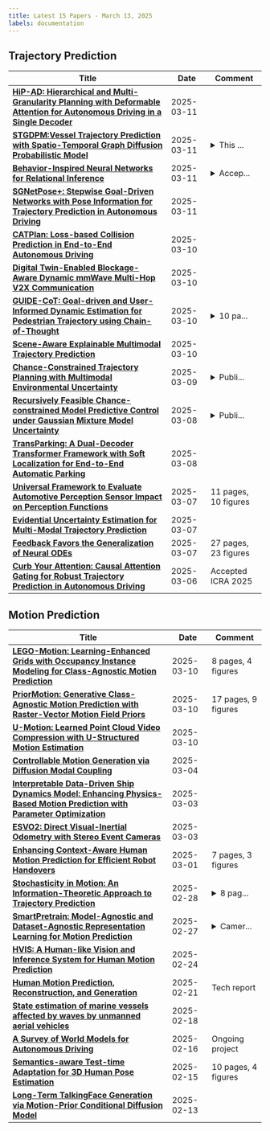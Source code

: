 ```yaml
---
title: Latest 15 Papers - March 13, 2025
labels: documentation
---
```

## Trajectory Prediction
| **Title** | **Date** | **Comment** |
| --- | --- | --- |
| **[HiP-AD: Hierarchical and Multi-Granularity Planning with Deformable Attention for Autonomous Driving in a Single Decoder](http://arxiv.org/abs/2503.08612v1)** | 2025-03-11 |  |
| **[STGDPM:Vessel Trajectory Prediction with Spatio-Temporal Graph Diffusion Probabilistic Model](http://arxiv.org/abs/2503.08065v1)** | 2025-03-11 | <details><summary>This ...</summary><p>This paper has been ACCEPTED as a FULL PAPER at DASFAA 2025</p></details> |
| **[Behavior-Inspired Neural Networks for Relational Inference](http://arxiv.org/abs/2406.14746v3)** | 2025-03-11 | <details><summary>Accep...</summary><p>Accept to The 28th International Conference on Artificial Intelligence and Statistics (AISTATS 2025)</p></details> |
| **[SGNetPose+: Stepwise Goal-Driven Networks with Pose Information for Trajectory Prediction in Autonomous Driving](http://arxiv.org/abs/2503.08016v1)** | 2025-03-11 |  |
| **[CATPlan: Loss-based Collision Prediction in End-to-End Autonomous Driving](http://arxiv.org/abs/2503.07425v1)** | 2025-03-10 |  |
| **[Digital Twin-Enabled Blockage-Aware Dynamic mmWave Multi-Hop V2X Communication](http://arxiv.org/abs/2503.03590v2)** | 2025-03-10 |  |
| **[GUIDE-CoT: Goal-driven and User-Informed Dynamic Estimation for Pedestrian Trajectory using Chain-of-Thought](http://arxiv.org/abs/2503.06832v1)** | 2025-03-10 | <details><summary>10 pa...</summary><p>10 pages, 5 figures, will be published on The 24th International Conference on Autonomous Agents and Multiagent Systems (AAMAS 2025)</p></details> |
| **[Scene-Aware Explainable Multimodal Trajectory Prediction](http://arxiv.org/abs/2410.16795v2)** | 2025-03-10 |  |
| **[Chance-Constrained Trajectory Planning with Multimodal Environmental Uncertainty](http://arxiv.org/abs/2503.06779v1)** | 2025-03-09 | <details><summary>Publi...</summary><p>Published in IEEE Control Systems Letters</p></details> |
| **[Recursively Feasible Chance-constrained Model Predictive Control under Gaussian Mixture Model Uncertainty](http://arxiv.org/abs/2401.03799v2)** | 2025-03-08 | <details><summary>Publi...</summary><p>Published in IEEE Transactions on Control Systems Technology SI: Intelligent Decision Making, Planning and Control of Automated Vehicles</p></details> |
| **[TransParking: A Dual-Decoder Transformer Framework with Soft Localization for End-to-End Automatic Parking](http://arxiv.org/abs/2503.06071v1)** | 2025-03-08 |  |
| **[Universal Framework to Evaluate Automotive Perception Sensor Impact on Perception Functions](http://arxiv.org/abs/2503.05939v1)** | 2025-03-07 | 11 pages, 10 figures |
| **[Evidential Uncertainty Estimation for Multi-Modal Trajectory Prediction](http://arxiv.org/abs/2503.05274v1)** | 2025-03-07 |  |
| **[Feedback Favors the Generalization of Neural ODEs](http://arxiv.org/abs/2410.10253v3)** | 2025-03-07 | 27 pages, 23 figures |
| **[Curb Your Attention: Causal Attention Gating for Robust Trajectory Prediction in Autonomous Driving](http://arxiv.org/abs/2410.07191v2)** | 2025-03-06 | Accepted ICRA 2025 |

## Motion Prediction
| **Title** | **Date** | **Comment** |
| --- | --- | --- |
| **[LEGO-Motion: Learning-Enhanced Grids with Occupancy Instance Modeling for Class-Agnostic Motion Prediction](http://arxiv.org/abs/2503.07367v1)** | 2025-03-10 | 8 pages, 4 figures |
| **[PriorMotion: Generative Class-Agnostic Motion Prediction with Raster-Vector Motion Field Priors](http://arxiv.org/abs/2412.04020v2)** | 2025-03-10 | 17 pages, 9 figures |
| **[U-Motion: Learned Point Cloud Video Compression with U-Structured Motion Estimation](http://arxiv.org/abs/2411.14501v2)** | 2025-03-10 |  |
| **[Controllable Motion Generation via Diffusion Modal Coupling](http://arxiv.org/abs/2503.02353v1)** | 2025-03-04 |  |
| **[Interpretable Data-Driven Ship Dynamics Model: Enhancing Physics-Based Motion Prediction with Parameter Optimization](http://arxiv.org/abs/2502.18696v2)** | 2025-03-03 |  |
| **[ESVO2: Direct Visual-Inertial Odometry with Stereo Event Cameras](http://arxiv.org/abs/2410.09374v3)** | 2025-03-03 |  |
| **[Enhancing Context-Aware Human Motion Prediction for Efficient Robot Handovers](http://arxiv.org/abs/2503.00576v1)** | 2025-03-01 | 7 pages, 3 figures |
| **[Stochasticity in Motion: An Information-Theoretic Approach to Trajectory Prediction](http://arxiv.org/abs/2410.01628v3)** | 2025-02-28 | <details><summary>8 pag...</summary><p>8 pages, 5 figures, submitted to International Conference on Intelligent Robots and Systems (IROS 2025)</p></details> |
| **[SmartPretrain: Model-Agnostic and Dataset-Agnostic Representation Learning for Motion Prediction](http://arxiv.org/abs/2410.08669v2)** | 2025-02-27 | <details><summary>Camer...</summary><p>Camera-ready version for ICLR 2025</p></details> |
| **[HVIS: A Human-like Vision and Inference System for Human Motion Prediction](http://arxiv.org/abs/2502.16913v1)** | 2025-02-24 |  |
| **[Human Motion Prediction, Reconstruction, and Generation](http://arxiv.org/abs/2502.15956v1)** | 2025-02-21 | Tech report |
| **[State estimation of marine vessels affected by waves by unmanned aerial vehicles](http://arxiv.org/abs/2410.05186v2)** | 2025-02-18 |  |
| **[A Survey of World Models for Autonomous Driving](http://arxiv.org/abs/2501.11260v2)** | 2025-02-16 | Ongoing project |
| **[Semantics-aware Test-time Adaptation for 3D Human Pose Estimation](http://arxiv.org/abs/2502.10724v1)** | 2025-02-15 | 10 pages, 4 figures |
| **[Long-Term TalkingFace Generation via Motion-Prior Conditional Diffusion Model](http://arxiv.org/abs/2502.09533v1)** | 2025-02-13 |  |

